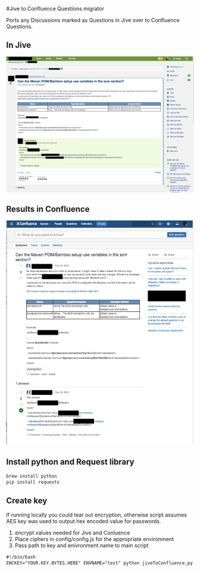 
#Jive to Confluence Questions migrator

Ports any Discussions marked as Questions in Jive over to Confluence Questions.

## In Jive
![Sample question in Jive](./docs/questionJive.png)

## Results in Confluence
![Resulting question in Confluence](./docs/questionConfluence.png)



## Install python and Request library

```
brew install python
pip install requests
```

## Create key

If running locally you could tear out encryption, otherwise script assumes AES key was used to output hex encoded value for passwords.

1. encrypt values needed for Jive and Conluence
2. Place ciphers in config/config.js for the appropriate environment
3. Pass path to key and enivronment name to main script

```
#!/bin/bash
ENCKEY="YOUR.KEY.BYTES.HERE" ENVNAME="test" python jiveToConfluence.py
```
